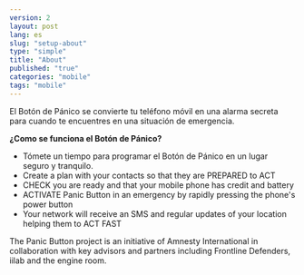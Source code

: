 ```yaml
---
version: 2
layout: post
lang: es
slug: "setup-about"
type: "simple"
title: "About"
published: "true"
categories: "mobile"
tags: "mobile"
---
```


El Botón de Pánico se convierte tu teléfono móvil en una alarma secreta para cuando te encuentres en una situación de emergencia.

**¿Como se funciona el Botón de Pánico?**

  * Tómete un tiempo para programar el Botón de Pánico en un lugar seguro y tranquilo.
  * Create a plan with your contacts so that they are PREPARED to ACT
  * CHECK you are ready and that your mobile phone has credit and battery
  * ACTIVATE Panic Button in an emergency by rapidly pressing the phone's power button
  * Your network will receive an SMS and regular updates of your location helping them to ACT FAST

The Panic Button project is an initiative of Amnesty International in collaboration with key advisors and partners including Frontline Defenders, iilab and the engine room.
